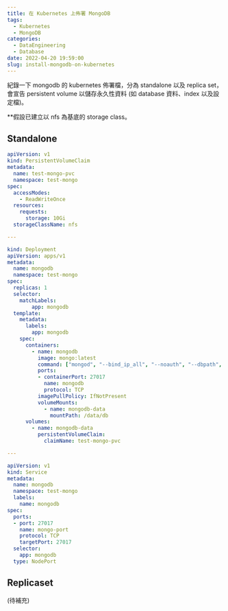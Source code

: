 ```yaml
---
title: 在 Kubernetes 上佈署 MongoDB
tags:
  - Kubernetes
  - MongoDB
categories:
  - DataEngineering
  - Database
date: 2022-04-20 19:59:00
slug: install-mongodb-on-kubernetes
---
```


紀錄一下 mongodb 的 kubernetes 佈署檔，分為 standalone 以及 replica set，會宣告 persistent volume 以儲存永久性資料 (如 database 資料、index 以及設定檔)。
<!--more-->

**假設已建立以 nfs 為基底的 storage class。

## Standalone
```yaml
apiVersion: v1
kind: PersistentVolumeClaim
metadata:
  name: test-mongo-pvc
  namespace: test-mongo
spec:
  accessModes:
    - ReadWriteOnce
  resources:
    requests:
      storage: 10Gi
  storageClassName: nfs

---

kind: Deployment
apiVersion: apps/v1
metadata:
  name: mongodb
  namespace: test-mongo
spec:
  replicas: 1
  selector:
    matchLabels:
        app: mongodb
  template:
    metadata:
      labels:
        app: mongodb
    spec:
      containers:
        - name: mongodb
          image: mongo:latest
          command: ["mongod", "--bind_ip_all", "--noauth", "--dbpath", "/data/db"]
          ports:
          - containerPort: 27017
            name: mongodb
            protocol: TCP
          imagePullPolicy: IfNotPresent
          volumeMounts:
            - name: mongodb-data
              mountPath: /data/db
      volumes:
        - name: mongodb-data
          persistentVolumeClaim:
            claimName: test-mongo-pvc

---

apiVersion: v1
kind: Service
metadata:
  name: mongodb
  namespace: test-mongo
  labels:
    name: mongodb
spec:
  ports:
  - port: 27017
    name: mongo-port
    protocol: TCP
    targetPort: 27017
  selector:
    app: mongodb
  type: NodePort
```

## Replicaset
(待補充)